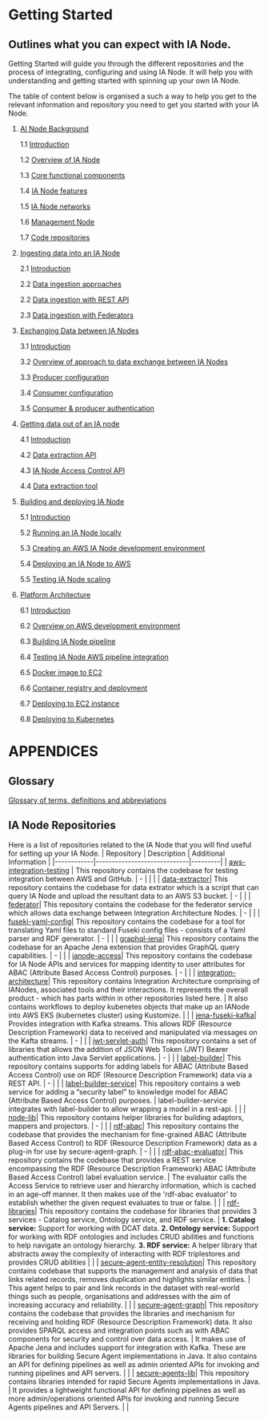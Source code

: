 # Getting Started
## Outlines what you can expect with IA Node.
Getting Started will guide you through the different repositories and the process of integrating, configuring and using IA Node. It will help you with understanding and getting started with spinning up your own IA Node. 

The table of content below is organised a such a way to help you get to the relevant information and repository you need to get you started with your IA Node.

1. [AI Node Background](https://github.com/National-Digital-Twin/integration-architecture-documentation/blob/main/DeveloperDocumentation/IANode/Context.md#ianode-context)

    1.1	[Introduction](https://github.com/National-Digital-Twin/integration-architecture-documentation/blob/main/DeveloperDocumentation/IANode/IANode.md#ianode)

    1.2 [Overview of IA Node](https://github.com/National-Digital-Twin/integration-architecture-documentation/blob/main/DeveloperDocumentation/IntegrationArchitecture.md#integration-architecture) 

	1.3 [Core functional components](https://github.com/National-Digital-Twin/integration-architecture-documentation/blob/main/DeveloperDocumentation/IANode/Components.md#ianode-components) 

    1.4 [IA Node features](https://github.com/National-Digital-Twin/integration-architecture-documentation/blob/main/DeveloperDocumentation/IANode/Features.md#ianode-features)

	1.5 [IA Node networks](https://github.com/National-Digital-Twin/integration-architecture-documentation/blob/main/DeveloperDocumentation/NodeNet.md#nodenet)

    1.6 [Management Node](https://github.com/National-Digital-Twin/integration-architecture-documentation/blob/main/DeveloperDocumentation/NodeNet.md#nodenet)

	1.7 [Code repositories](#ia-node-repositories)

2. [Ingesting data into an IA Node](https://github.com/National-Digital-Twin/jena-fuseki-kafka?tab=readme-ov-file#jena-fuseki-kafka)

    2.1 [Introduction](https://github.com/National-Digital-Twin/integration-architecture-documentation/blob/main/DeveloperDocumentation/IANode/InAction.md#ianode-in-action) 

    2.2 [Data ingestion approaches](https://github.com/National-Digital-Twin/federator/blob/main/docs/design.md#federation-service-design)

    2.2 [Data ingestion with REST API](https://github.com/National-Digital-Twin/node-lib/blob/pre/docs/adapters.md#adapters) 

    2.3 [Data ingestion with Federators](https://github.com/National-Digital-Twin/federator/tree/doc/ia-360-Federator-ducmentation-exchange-of-data-between-ia-nodes?tab=readme-ov-file#table-of-contents)
 
3. [Exchanging Data between IA Nodes](https://github.com/National-Digital-Twin/federator/tree/doc/ia-360-Federator-ducmentation-exchange-of-data-between-ia-nodes?tab=readme-ov-file#overview-of-approach-to-ia-nodes-exchanging-data) 

    3.1 [Introduction](https://github.com/National-Digital-Twin/federator/tree/doc/ia-360-Federator-ducmentation-exchange-of-data-between-ia-nodes?tab=readme-ov-file#introduction)

    3.2 [Overview of approach to data exchange between IA Nodes](https://github.com/National-Digital-Twin/federator/tree/doc/ia-360-Federator-ducmentation-exchange-of-data-between-ia-nodes?tab=readme-ov-file#overview-of-approach-to-ia-nodes-exchanging-data)

    3.3 [Producer configuration](https://github.com/National-Digital-Twin/federator/tree/doc/ia-360-Federator-ducmentation-exchange-of-data-between-ia-nodes?tab=readme-ov-file#server-producer)

	3.4 [Consumer configuration](https://github.com/National-Digital-Twin/federator/tree/doc/ia-360-Federator-ducmentation-exchange-of-data-between-ia-nodes?tab=readme-ov-file#client-consumer)

	3.5 [Consumer & producer authentication](https://github.com/National-Digital-Twin/federator/blob/doc/ia-360-Federator-ducmentation-exchange-of-data-between-ia-nodes/docs/authentication.md#authentication-configuration)
 
4. [Getting data out of an IA node](https://github.com/National-Digital-Twin/graphql-jena/blob/pre/docs/schemas.md#ianode) 

    4.1	[Introduction](https://github.com/National-Digital-Twin/graphql-jena/blob/pre/docs/schemas.md#graphql-for-jena-schemas)

    4.2	[Data extraction API](https://github.com/National-Digital-Twin/graphql-jena?tab=readme-ov-file#graphql-extensions-for-apache-jena)

    4.3	[IA Node Access Control API](https://github.com/National-Digital-Twin/ianode-access?tab=readme-ov-file#integrating-with-other-ianode-applications)

    4.4	[Data extraction tool](https://github.com/National-Digital-Twin/data-extractor?tab=readme-ov-file#data-extractor)
 
5. [Building and deploying IA Node](https://github.com/National-Digital-Twin/integration-architecture-documentation/blob/main/DeveloperDocumentation/Deployment/Deployment.md#deployment) 

    5.1	[Introduction](https://github.com/National-Digital-Twin/integration-architecture-documentation/blob/main/DeveloperDocumentation/Deployment/Deployment.md#deployment)

	5.2 [Running an IA Node locally](https://github.com/National-Digital-Twin/integration-architecture-documentation/blob/main/DeveloperDocumentation/Deployment/DeploymentLocal.md#running-an-ianode-locally)

    5.3 [Creating an AWS IA Node development environment](https://github.com/National-Digital-Twin/integration-architecture-documentation/blob/main/DeveloperDocumentation/Deployment/DeploymentAWS.md#deploy-to-aws)

    5.4 [Deploying an IA Node to AWS](https://github.com/National-Digital-Twin/integration-architecture-documentation/blob/main/DeveloperDocumentation/Deployment/DeploymentAWS.md#deploy-to-aws)

    5.5 [Testing IA Node scaling](https://github.com/National-Digital-Twin/integration-architecture-documentation/blob/main/DeveloperDocumentation/Scaling.md#testing-coverage)
 
6. [Platform Architecture](https://github.com/National-Digital-Twin/integration-architecture/blob/main/README.md#cloudplatform-sample-design-and-iac-implementation)

    6.1	[Introduction](https://github.com/National-Digital-Twin/integration-architecture/tree/main/CloudPlatform/AWS#cloudplatformaws)

    6.2	[Overview on AWS development environment](https://github.com/National-Digital-Twin/integration-architecture/blob/main/CloudPlatform/AWS/README.md)

    6.3	[Building IA Node pipeline](https://github.com/National-Digital-Twin/secure-agents-lib/blob/pre/README.md#secure-agents-lib-java)

    6.4 [Testing IA Node AWS pipeline integration](https://github.com/National-Digital-Twin/integration-architecture-documentation/blob/main/DeveloperDocumentation/Deployment/DeploymentAWS.md#deploy-to-aws)

    6.5	[Docker image to EC2](https://github.com/National-Digital-Twin/aws-integration-testing/blob/main/README.md#build-tag-push-docker-image-to-ecr)

    6.6	[Container registry and deployment](https://github.com/National-Digital-Twin/aws-integration-testing/blob/main/README.md#curl-local-container)

    6.7	[Deploying to EC2 instance](https://github.com/National-Digital-Twin/integration-architecture-documentation/blob/main/DeveloperDocumentation/Deployment/DeploymentAWS.md#deploying-to-a-ec2-instance)

    6.8	[Deploying to Kubernetes](https://github.com/National-Digital-Twin/integration-architecture-documentation/blob/main/DeveloperDocumentation/Deployment/DeploymentAWS.md#deploying-to-kubernetes)

# APPENDICES

## Glossary
[Glossary of terms, definitions and abbreviations](https://github.com/National-Digital-Twin/integration-architecture-documentation/blob/main/glossary.md)

## IA Node Repositories
Here is a list of repositories related to the IA Node that you will find useful for setting up your IA Node.
 |   Repository         |     Description                        | Additional Information | 
|------------|-----------------------------|---------|
| [aws-integration-testing](https://github.com/National-Digital-Twin/aws-integration-testing)    |      This repository contains the codebase for testing integration between AWS and GitHub.                 |      -   |        |             |
|            [data-extractor](https://github.com/National-Digital-Twin/data-extractor)| This repository contains the codebase for data extrator which is a script that can query IA Node and upload the resultant data to an AWS S3 bucket.               | -     |        |
|            [federator](https://github.com/National-Digital-Twin/federator)| This repository contains the codebase for the federator service which allows data exchange between Integration Architecture Nodes.                | -    |        |
|            [fuseki-yaml-config](https://github.com/National-Digital-Twin/fuseki-yaml-config)| This repository contains the codebase for a tool for translating Yaml files to standard Fuseki config files - consists of a Yaml parser and RDF generator.               | -     |        |
|            [graphql-jena](https://github.com/National-Digital-Twin/graphql-jena)| This repository contains the codebase for an Apache Jena extension that provides GraphQL query capabilities.               | -    |        |
|            [ianode-access](https://github.com/National-Digital-Twin/ianode-access)| This repository contains the codebase for IA Node APIs and services for mapping identity to user attributes for ABAC (Attribute Based Access Control) purposes.               | -     |        |
|            [integration-architecture](https://github.com/National-Digital-Twin/integration-architecture)| This repository contains Integration Architecture comprising of IANodes, associated tools and their interactions. It represents the overall product - which has parts within in other repositories listed here.               | It also contains workflows to deploy kubenetes objects that make up an IANode into AWS EKS (kubernetes cluster) using Kustomize.    |        |
|            [jena-fuseki-kafka](https://github.com/National-Digital-Twin/jena-fuseki-kafka)| Provides integration with Kafka streams. This allows RDF (Resource Description Framework) data to received and manipulated via messages on the Kafta streams.               | -     |        |
|            [jwt-servlet-auth](https://github.com/National-Digital-Twin/jwt-servlet-auth)| This repository contains a set of libraries that allows the addition of JSON Web Token (JWT) Bearer authentication into Java Servlet applications.               | -     |        |
|            [label-builder](https://github.com/National-Digital-Twin/label-builder)| This repository contains supports for adding labels for ABAC (Attribute Based Access Control) use on RDF (Resource Description Framework) data via a REST API.               | -     |        |
|            [label-builder-service](https://github.com/National-Digital-Twin/label-builder-service)| This repository contains a web service for adding a “security label” to knowledge model for ABAC (Attribute Based Access Control) purposes.               | label-builder-service integrates with label-builder to allow wrapping a model in a rest-api.   |        |
|            [node-lib](https://github.com/National-Digital-Twin/node-lib)| This repository contains helper libraries for building adaptors, mappers and projectors.               | -     |        |
|            [rdf-abac](https://github.com/National-Digital-Twin/rdf-abac)| This repository contains the codebase that provides the mechanism for fine-grained ABAC (Attribute Based Access Control) to RDF (Resource Description Framework) data as a plug-in for use by secure-agent-graph.             | -     |        |
|            [rdf-abac-evaluator](https://github.com/National-Digital-Twin/rdf-abac-evaluator)| This repository contains the codebase that provides a REST service encompassing the RDF (Resource Description Framework) ABAC (Attribute Based Access Control) label evaluation service.              | The evaluator calls the Access Service to retrieve user and hierarchy information, which is cached in an age-off manner. It then makes use of the 'rdf-abac evaluator' to establish whether the given request evaluates to true or false.    |        |
|            [rdf-libraries](https://github.com/National-Digital-Twin/rdf-libraries)| This repository contains the codebase for libraries that provides 3 services -   Catalog service, Ontology service, and RDF service.              | **1. Catalog service:** Support for working with DCAT data. **2. Ontology service:** Support for working with RDF ontologies and includes CRUD abilities and functions to help navigate an ontology hierarchy. **3. RDF service:** A helper library that abstracts away the complexity of interacting with RDF triplestores and provides CRUD abilities     |        |
|            [secure-agent-entity-resolution](https://github.com/National-Digital-Twin/secure-agent-entity-resolution)| This repository contains codebase that supports the management and analysis of data that links related records, removes duplication and highlights similar entities.             | This agent helps to pair and link records in the dataset with real-world things such as people, organisations and addresses with the aim of increasing accuracy and reliability.     |        |
|            [secure-agent-graph](https://github.com/National-Digital-Twin/secure-agent-graph)| This repository contains the codebase that provides the libraries and mechanism for receiving and holding RDF (Resource Description Framework) data. It also provides SPARQL access and integration points such as with ABAC components for security and control over data access.               | It makes use of Apache Jena and includes support for integration with Kafka. These are libraries for building Secure Agent implementations in Java. It also contains an API for defining pipelines as well as admin oriented APIs for invoking and running pipelines and API servers.    |        |
|            [secure-agents-lib](https://github.com/National-Digital-Twin/secure-agents-lib)| This repository contains libraries intended for rapid Secure Agents implementations in Java.               | It provides a lightweight functional API for defining pipelines as well as more admin/operations oriented APIs for invoking and running Secure Agents pipelines and API Servers.      |        |

